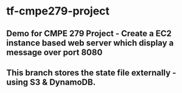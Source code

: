 # tf-cmpe279-project

## Demo for CMPE 279 Project - Create a EC2 instance based web server which display a message over port 8080

## This branch stores the state file externally - using S3 & DynamoDB.
